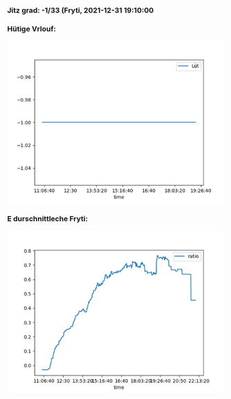 ### Jitz grad: -1/33 (Fryti, 2021-12-31 19:10:00

### Hütige Vrlouf:
![Graph](Today.png)

### E durschnittleche Fryti:
![Graph](Fryti.png)